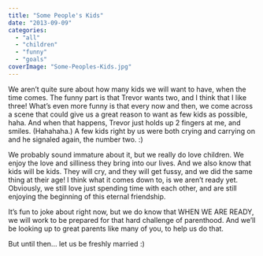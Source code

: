```yaml
---
title: "Some People's Kids"
date: "2013-09-09"
categories: 
  - "all"
  - "children"
  - "funny"
  - "goals"
coverImage: "Some-Peoples-Kids.jpg"
---
```


We aren’t quite sure about how many kids we will want to have, when the time comes. The funny part is that Trevor wants two, and I think that I like three! What’s even more funny is that every now and then, we come across a scene that could give us a great reason to want as few kids as possible, haha. And when that happens, Trevor just holds up 2 fingers at me, and smiles. (Hahahaha.) A few kids right by us were both crying and carrying on and he signaled again, the number two. :)

We probably sound immature about it, but we really do love children. We enjoy the love and silliness they bring into our lives. And we also know that kids will be kids. They will cry, and they will get fussy, and we did the same thing at their age! I think what it comes down to, is we aren’t ready yet. Obviously, we still love just spending time with each other, and are still enjoying the beginning of this eternal friendship.

It’s fun to joke about right now, but we do know that WHEN WE ARE READY, we will work to be prepared for that hard challenge of parenthood. And we’ll be looking up to great parents like many of you, to help us do that.

But until then... let us be freshly married :)
